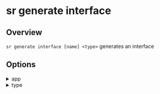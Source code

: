 <!-- Links in /docs/documentation should NOT have `.md` at the end, because they end up in our wiki at release. -->

# sr generate interface

## Overview
`sr generate interface [name] <type>` generates an interface

## Options
<details>
  <summary>app</summary>
  <p>
    <code>--app</code> (aliases: <code>-a</code>) <em>default value: 1st app</em>
  </p>
  <p>
    Specifies app name to use.
  </p>
</details>

<details>
  <summary>type</summary>
  <p>
    Optional String to specify the type of interface.
  </p>
</details>
